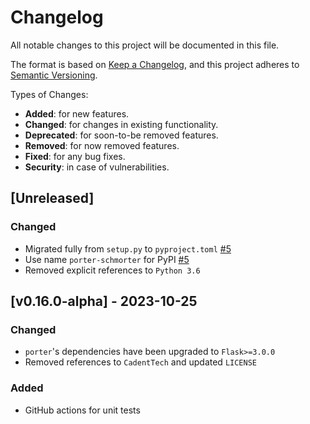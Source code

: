 # Changelog

All notable changes to this project will be documented in this file.

The format is based on [Keep a Changelog](https://keepachangelog.com/en/1.0.0/),
and this project adheres to [Semantic Versioning](https://semver.org/spec/v2.0.0.html).

Types of Changes:
- **Added**: for new features.
- **Changed**: for changes in existing functionality.
- **Deprecated**: for soon-to-be removed features.
- **Removed**: for now removed features.
- **Fixed**: for any bug fixes.
- **Security**: in case of vulnerabilities.

## [Unreleased]

### Changed
- Migrated fully from `setup.py` to `pyproject.toml` [#5](https://github.com/dantegates/porter/pull/5)
- Use name `porter-schmorter` for PyPI [#5](https://github.com/dantegates/porter/pull/5)
- Removed explicit references to `Python 3.6`


## [v0.16.0-alpha] - 2023-10-25

### Changed
- `porter`'s dependencies have been upgraded to `Flask>=3.0.0`
- Removed references to `CadentTech` and updated `LICENSE`

### Added
- GitHub actions for unit tests
